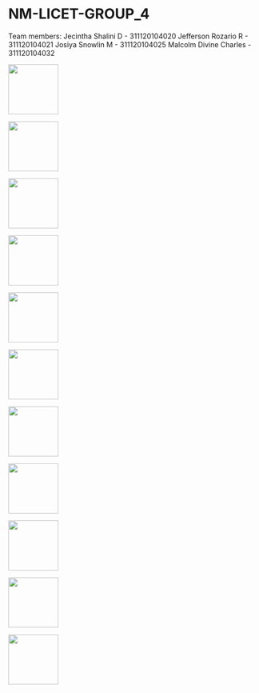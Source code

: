 # NM-LICET-GROUP_4

 Team members:
 Jecintha Shalini D - 311120104020
 Jefferson Rozario R - 311120104021
 Josiya Snowlin M - 311120104025
 Malcolm Divine Charles - 311120104032


<a href="URL_REDIRECT" target="blank"><img align="center" src="https://github.com/JecinthaShalini/nm-licet-group2/blob/main/Screenshot%202023-11-25%20215037.png" height="100" /></a>

<a href="URL_REDIRECT" target="blank"><img align="center" src="https://github.com/JecinthaShalini/nm-licet-group2/blob/main/Screenshot%202023-11-25%20215102.png" height="100" /></a>

<a href="URL_REDIRECT" target="blank"><img align="center" src="https://github.com/JecinthaShalini/nm-licet-group2/blob/main/Screenshot%202023-11-25%20215109.png" height="100" /></a>

<a href="URL_REDIRECT" target="blank"><img align="center" src="https://github.com/JecinthaShalini/nm-licet-group2/blob/main/Screenshot%202023-11-25%20215115.png" height="100" /></a>

<a href="URL_REDIRECT" target="blank"><img align="center" src="https://github.com/JecinthaShalini/nm-licet-group2/blob/main/Screenshot%202023-11-25%20215119.png" height="100" /></a>

<a href="URL_REDIRECT" target="blank"><img align="center" src="https://github.com/JecinthaShalini/nm-licet-group2/blob/main/Screenshot%202023-11-25%20215132.png" height="100" /></a>

<a href="URL_REDIRECT" target="blank"><img align="center" src="https://github.com/JecinthaShalini/nm-licet-group2/blob/main/Screenshot%202023-11-25%20215144.png" height="100" /></a>

<a href="URL_REDIRECT" target="blank"><img align="center" src="https://github.com/JecinthaShalini/nm-licet-group2/blob/main/Screenshot%202023-11-25%20215153.png" height="100" /></a>

<a href="URL_REDIRECT" target="blank"><img align="center" src="https://github.com/JecinthaShalini/nm-licet-group2/blob/main/Screenshot%202023-11-25%20215347.png" height="100" /></a>

<a href="URL_REDIRECT" target="blank"><img align="center" src="https://github.com/JecinthaShalini/nm-licet-group2/blob/main/Screenshot%202023-11-25%20215259.png" height="100" /></a>

<a href="URL_REDIRECT" target="blank"><img align="center" src="https://github.com/JecinthaShalini/nm-licet-group2/blob/main/Screenshot%202023-11-25%20215335.png" height="100" /></a>

